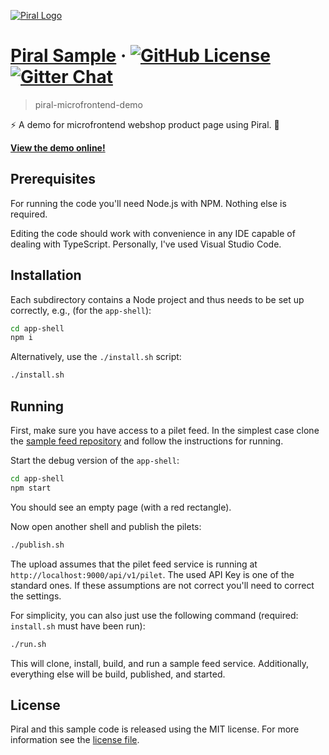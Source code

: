 [![Piral Logo](https://github.com/smapiot/piral/raw/develop/docs/assets/logo.png)](https://piral.io)

# [Piral Sample](https://piral.io) &middot; [![GitHub License](https://img.shields.io/badge/license-MIT-blue.svg)](https://github.com/smapiot/piral/blob/main/LICENSE) [![Gitter Chat](https://badges.gitter.im/gitterHQ/gitter.png)](https://gitter.im/piral-io/community)

> piral-microfrontend-demo

:zap: A demo for microfrontend webshop product page using Piral. :rocket:

**[View the demo online!](https://mife-demo.florian-rappl.de/products)**

## Prerequisites

For running the code you'll need Node.js with NPM. Nothing else is required.

Editing the code should work with convenience in any IDE capable of dealing with TypeScript. Personally, I've used Visual Studio Code.

## Installation

Each subdirectory contains a Node project and thus needs to be set up correctly, e.g., (for the `app-shell`):

```sh
cd app-shell
npm i
```

Alternatively, use the `./install.sh` script:

```sh
./install.sh
```

## Running

First, make sure you have access to a pilet feed. In the simplest case clone the [sample feed repository](https://github.com/smapiot/sample-pilet-service) and follow the instructions for running.

Start the debug version of the `app-shell`:

```sh
cd app-shell
npm start
```

You should see an empty page (with a red rectangle).

Now open another shell and publish the pilets:

```sh
./publish.sh
```

The upload assumes that the pilet feed service is running at `http://localhost:9000/api/v1/pilet`. The used API Key is one of the standard ones. If these assumptions are not correct you'll need to correct the settings.

For simplicity, you can also just use the following command (required: `install.sh` must have been run):

```sh
./run.sh
```

This will clone, install, build, and run a sample feed service. Additionally, everything else will be build, published, and started.

## License

Piral and this sample code is released using the MIT license. For more information see the [license file](./LICENSE).
